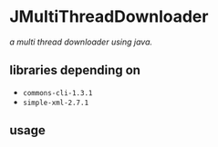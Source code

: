 # JMultiThreadDownloader
*a multi thread downloader using java.*
## libraries depending on

* `commons-cli-1.3.1`
* `simple-xml-2.7.1`

## usage
